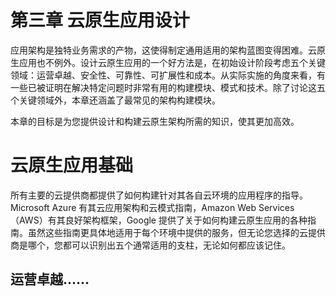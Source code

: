 # 第三章 云原生应用设计

应用架构是独特业务需求的产物，这使得制定通用适用的架构蓝图变得困难。云原生应用也不例外。设计云原生应用的一个好方法是，在初始设计阶段考虑五个关键领域：运营卓越、安全性、可靠性、可扩展性和成本。从实际实施的角度来看，有一些已被证明在解决特定问题时非常有用的构建模块、模式和技术。除了讨论这五个关键领域外，本章还涵盖了最常见的架构构建模块。

本章的目标是为您提供设计和构建云原生架构所需的知识，使其更加高效。

# 云原生应用基础

所有主要的云提供商都提供了如何构建针对其各自云环境的应用程序的指导。Microsoft Azure 有其云应用架构和云模式指南，Amazon Web Services（AWS）有其良好架构框架，Google 提供了关于如何构建云原生应用的各种指南。虽然这些指南更具体地适用于每个环境中提供的服务，但无论您选择的云提供商是哪个，您都可以识别出五个通常适用的支柱，无论如何都应该记住。

## 运营卓越……
